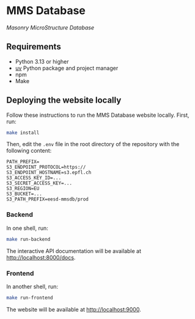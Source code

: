 # MMS Database

_Masonry MicroStructure Database_

## Requirements

- Python 3.13 or higher
- [uv](https://docs.astral.sh/uv/getting-started/installation/) Python package and project manager
- npm
- Make


## Deploying the website locally

Follow these instructions to run the MMS Database website locally. First, run:

```bash
make install
```

Then, edit the `.env` file in the root directory of the repository with the following content:

```env
PATH_PREFIX=
S3_ENDPOINT_PROTOCOL=https://
S3_ENDPOINT_HOSTNAME=s3.epfl.ch
S3_ACCESS_KEY_ID=...
S3_SECRET_ACCESS_KEY=...
S3_REGION=EU
S3_BUCKET=...
S3_PATH_PREFIX=eesd-mmsdb/prod
```


### Backend

In one shell, run:

```bash
make run-backend
```

The interactive API documentation will be available at [http://localhost:8000/docs](http://localhost:8000/docs).

### Frontend

In another shell, run:

```bash
make run-frontend
```

The website will be available at [http://localhost:9000](http://localhost:9000).

